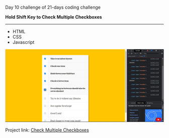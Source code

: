 Day 10 challenge of 21-days coding challenge

**Hold Shift Key to Check Multiple Checkboxes**
****


* HTML
* CSS
* Javascript

![Day 13 Challenge](./day10.jpg "Slide In")


Project link: [Check Multiple Checkboxes](https://smtoyedeji.github.io/checkbox-challenge/)



